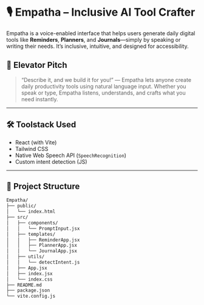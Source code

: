 # 🎙️ Empatha – Inclusive AI Tool Crafter

Empatha is a voice-enabled interface that helps users generate daily digital tools like **Reminders**, **Planners**, and **Journals**—simply by speaking or writing their needs. It’s inclusive, intuitive, and designed for accessibility.

## 🧠 Elevator Pitch

> “Describe it, and we build it for you!” — Empatha lets anyone create daily productivity tools using natural language input. Whether you speak or type, Empatha listens, understands, and crafts what you need instantly.

---


## 🛠 Toolstack Used

- React (with Vite)
- Tailwind CSS
- Native Web Speech API (`SpeechRecognition`)
- Custom intent detection (JS)

---

## 🧩 Project Structure

```bash
Empatha/
├── public/
│   └── index.html
├── src/
│   ├── components/
│   │   └── PromptInput.jsx
│   ├── templates/
│   │   ├── ReminderApp.jsx
│   │   ├── PlannerApp.jsx
│   │   └── JournalApp.jsx
│   ├── utils/
│   │   └── detectIntent.js
│   ├── App.jsx
│   ├── index.jsx
│   └── index.css
├── README.md
├── package.json
└── vite.config.js

